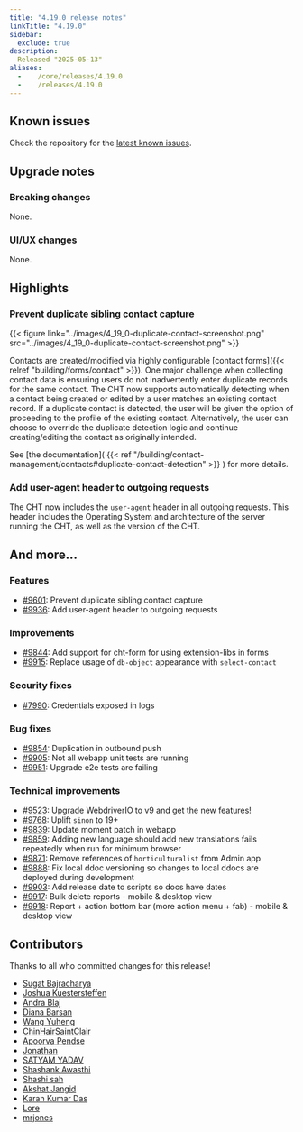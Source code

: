 ```yaml
---
title: "4.19.0 release notes"
linkTitle: "4.19.0"
sidebar:
  exclude: true
description: 
  Released "2025-05-13"
aliases:
  -    /core/releases/4.19.0
  -    /releases/4.19.0
---
```


## Known issues

Check the repository for the [latest known issues](https://github.com/medic/cht-core/issues?q=is%3Aissue+label%3A%22Affects%3A+4.19.0%22).

## Upgrade notes

### Breaking changes

None.

### UI/UX changes

None.


## Highlights

### Prevent duplicate sibling contact capture

{{< figure link="../images/4_19_0-duplicate-contact-screenshot.png" src="../images/4_19_0-duplicate-contact-screenshot.png" >}}

Contacts are created/modified via highly configurable [contact forms]({{< relref "building/forms/contact" >}}). One major challenge when collecting contact data is ensuring users do not inadvertently enter duplicate records for the same contact.
The CHT now supports automatically detecting when a contact being created or edited by a user matches an existing contact record. If a duplicate contact is detected, the user will be given the option of proceeding to the profile of the existing contact. Alternatively, the user can choose to override the duplicate detection logic and continue creating/editing the contact as originally intended.

See [the documentation]( {{< ref "/building/contact-management/contacts#duplicate-contact-detection" >}} ) for more details.

### Add user-agent header to outgoing requests

The CHT now includes the `user-agent` header in all outgoing requests. This header includes the Operating System and architecture of the server running the CHT, as well as the version of the CHT.

## And more...

### Features

- [#9601](https://github.com/medic/cht-core/issues/9601): Prevent duplicate sibling contact capture
- [#9936](https://github.com/medic/cht-core/issues/9936): Add user-agent header to outgoing requests

### Improvements

- [#9844](https://github.com/medic/cht-core/issues/9844): Add support for cht-form for using extension-libs in forms
- [#9915](https://github.com/medic/cht-core/issues/9915): Replace usage of `db-object` appearance with `select-contact`

### Security fixes

- [#7990](https://github.com/medic/cht-core/issues/7990): Credentials exposed in logs

### Bug fixes

- [#9854](https://github.com/medic/cht-core/issues/9854): Duplication in outbound push
- [#9905](https://github.com/medic/cht-core/issues/9905): Not all webapp unit tests are running
- [#9951](https://github.com/medic/cht-core/issues/9951): Upgrade e2e tests are failing

### Technical improvements

- [#9523](https://github.com/medic/cht-core/issues/9523): Upgrade WebdriverIO to v9 and get the new features!
- [#9768](https://github.com/medic/cht-core/issues/9768): Uplift `sinon` to 19+
- [#9839](https://github.com/medic/cht-core/issues/9839): Update moment patch in webapp
- [#9859](https://github.com/medic/cht-core/issues/9859): Adding new language should add new translations fails repeatedly when run for minimum browser
- [#9871](https://github.com/medic/cht-core/issues/9871): Remove references of `horticulturalist` from Admin app
- [#9888](https://github.com/medic/cht-core/issues/9888): Fix local ddoc versioning so changes to local ddocs are deployed during development
- [#9903](https://github.com/medic/cht-core/issues/9903): Add release date to scripts so docs have dates
- [#9917](https://github.com/medic/cht-core/issues/9917): Bulk delete reports - mobile & desktop view
- [#9918](https://github.com/medic/cht-core/issues/9918): Report + action bottom bar (more action menu + fab) - mobile & desktop view



## Contributors

Thanks to all who committed changes for this release!

- [Sugat Bajracharya](https://github.com/sugat009)
- [Joshua Kuestersteffen](https://github.com/jkuester)
- [Andra Blaj](https://github.com/andrablaj)
- [Diana Barsan](https://github.com/dianabarsan)
- [Wang Yuheng](https://github.com/hhxk233)
- [ChinHairSaintClair](https://github.com/ChinHairSaintClair)
- [Apoorva Pendse](https://github.com/apoorvapendse)
- [Jonathan](https://github.com/jonathanbataire)
- [SATYAM YADAV](https://github.com/Satyamyaduvanshi)
- [Shashank Awasthi](https://github.com/Shashank1618)
- [Shashi sah](https://github.com/shashi-sah2003)
- [Akshat Jangid](https://github.com/akshat16j)
- [Karan Kumar Das](https://github.com/karankoder)
- [Lore](https://github.com/lorerod)
- [mrjones](https://github.com/mrjones-plip)
